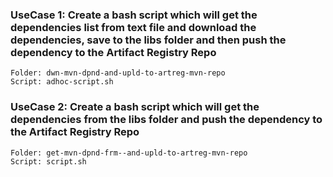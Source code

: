 ### UseCase 1: Create a bash script which will get the dependencies list from text file and download the dependencies, save to the libs folder and then push the dependency to the Artifact Registry Repo

```
Folder: dwn-mvn-dpnd-and-upld-to-artreg-mvn-repo
Script: adhoc-script.sh
```

### UseCase 2: Create a bash script which will get the dependencies from the libs folder and push the dependency to the Artifact Registry Repo

```
Folder: get-mvn-dpnd-frm--and-upld-to-artreg-mvn-repo
Script: script.sh
```